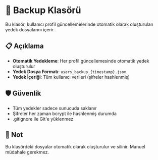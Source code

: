 # 🔄 Backup Klasörü

Bu klasör, kullanıcı profil güncellemelerinde otomatik olarak oluşturulan yedek dosyalarını içerir.

## 📋 Açıklama

- **Otomatik Yedekleme**: Her profil güncellemesinde otomatik yedek oluşturulur
- **Yedek Dosya Formatı**: `users_backup_{timestamp}.json`
- **Yedek İçeriği**: Tüm kullanıcı verileri (şifreler hashlenmiş)

## 🛡️ Güvenlik

- Tüm yedekler sadece sunucuda saklanır
- Şifreler her zaman bcrypt ile hashlenmiş durumda
- .gitignore ile Git'e yüklenmez

## 📝 Not

Bu klasördeki dosyalar otomatik olarak oluşturulur ve silinir. Manuel müdahale gerekmez.
